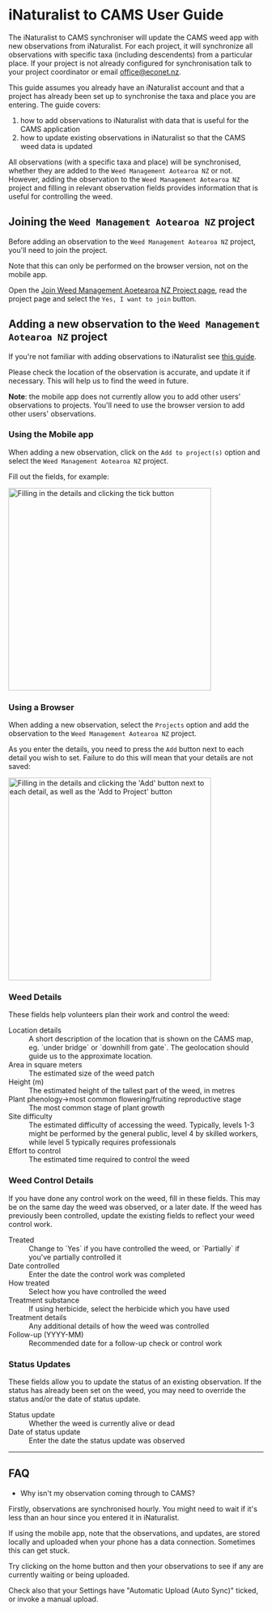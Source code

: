 # iNaturalist to CAMS User Guide

The iNaturalist to CAMS synchroniser will update the CAMS weed app with new observations from iNaturalist. 
For each project, it will synchronize all observations with specific taxa (including descendents) from a particular place.
If your project is not already configured for synchronisation talk to your project coordinator or email office@econet.nz.

This guide assumes you already have an iNaturalist account and that a project has already been set up to synchronise the taxa and place you are entering. The guide covers:

1. how to add observations to iNaturalist with data that is useful for the CAMS application
2. how to update existing observations in iNaturalist so that the CAMS weed data is updated

All observations (with a specific taxa and place) will be synchronised, whether they are added to the `Weed Management Aotearoa NZ` or not. 
However, adding the observation to the `Weed Management Aotearoa NZ` project and filling in relevant observation fields provides information that is useful for controlling the weed.

## Joining the `Weed Management Aotearoa NZ` project

Before adding an observation to the `Weed Management Aotearoa NZ` project, you'll need to join the project.

Note that this can only be performed on the browser version, not on the mobile app.

Open the [Join Weed Management Aoetearoa NZ Project page](https://www.inaturalist.org/projects/weed-management-aotearoa-nz/join), read the project page and select the `Yes, I want to join` button. 

## Adding a new observation to the `Weed Management Aotearoa NZ` project

If you're not familiar with adding observations to iNaturalist see [this guide](https://www.inaturalist.org/pages/add-an-observation-nz). 

Please check the location of the observation is accurate, and update it if necessary. This will help us to find the weed in future.

**Note**: the mobile app does not currently allow you to add other users' observations to projects. You'll need to use the browser version to add other users' observations. 

### Using the Mobile app

When adding a new observation, click on the `Add to project(s)` option and select the `Weed Management Aotearoa NZ` project.

Fill out the fields, for example:

<img src="https://user-images.githubusercontent.com/144202/215252973-d7e58184-a85d-4fb3-8f25-2469c897919c.png" alt="Filling in the details and clicking the tick button" width=400/>

### Using a Browser

When adding a new observation, select the `Projects` option and add the observation to the `Weed Management Aotearoa NZ` project. 

As you enter the details, you need to press the `Add` button next to each detail you wish to set. Failure to do this will mean that your details are not saved:

<img src="https://user-images.githubusercontent.com/144202/215251731-6f0da4f3-710a-49e7-9b7e-103b67ea0e87.png" alt="Filling in the details and clicking the 'Add' button next to each detail, as well as the 'Add to Project' button" width=400/>

### Weed Details

These fields help volunteers plan their work and control the weed:

<dl>
  <dt>Location details</dt>
  <dd>A short description of the location that is shown on the CAMS map, eg. `under bridge` or `downhill from gate`. The geolocation should guide us to the approximate location.</dd>
  <dt>Area in square meters</dt>
  <dd>The estimated size of the weed patch</dd>
  <dt>Height (m)</dt>
  <dd>The estimated height of the tallest part of the weed, in metres</dd>
  <dt>Plant phenology->most common flowering/fruiting reproductive stage</dt>
  <dd>The most common stage of plant growth</dd>
  <dt>Site difficulty</dt>
  <dd>The estimated difficulty of accessing the weed. Typically, levels 1-3 might be performed by the general public, level 4 by skilled workers, while level 5 typically requires professionals</dd>
  <dt>Effort to control</dt>
  <dd>The estimated time required to control the weed</dd>
</dl>


### Weed Control Details

If you have done any control work on the weed, fill in these fields. This may be on the same day the weed was observed, or a later date. If the weed has previously been controlled, update the existing fields to reflect your weed control work.

<dl>
  <dt>Treated</dt>
  <dd>Change to `Yes` if you have controlled the weed, or `Partially` if you've partially controlled it</dd>
  <dt>Date controlled</dt>
  <dd>Enter the date the control work was completed</dd>
  <dt>How treated</dt>
  <dd>Select how you have controlled the weed</dd>
  <dt>Treatment substance</dt>
  <dd>If using herbicide, select the herbicide which you have used</dd>
  <dt>Treatment details</dt>
  <dd>Any additional details of how the weed was controlled</dd>
  <dt>Follow-up (YYYY-MM)</dt>
  <dd>Recommended date for a follow-up check or control work</dd>
</dl>

### Status Updates

These fields allow you to update the status of an existing observation. If the status has already been set on the weed, you may need to override the status and/or the date of status update.

<dl>
  <dt>Status update</dt>
  <dd>Whether the weed is currently alive or dead</dd>
  <dt>Date of status update</dt>
  <dd>Enter the date the status update was observed</dd>
</dl>


---

## FAQ

* Why isn't my observation coming through to CAMS?

Firstly, observations are synchronised hourly. You might need to wait if it's less than an hour since you entered it in iNaturalist.

If using the mobile app, note that the observations, and updates, are stored locally and uploaded when your phone has a data connection. Sometimes this can get stuck. 

Try clicking on the home button and then your observations to see if any are currently waiting or being uploaded. 

Check also that your Settings have "Automatic Upload (Auto Sync)" ticked, or invoke a manual upload. 

